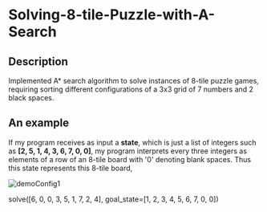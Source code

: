 # Solving-8-tile-Puzzle-with-A-Search
## Description
Implemented A* search algorithm to solve instances of 8-tile puzzle games, requiring sorting different configurations of a 3x3 grid of 7 numbers and 2 black spaces.

## An example

If my program receives as input a <b>state</b>, which is just a list of integers such as <b>[2, 5, 1, 4, 3, 6, 7, 0, 0]</b>, my program interprets every three integers as elements of a row of an 8-tile board with '0' denoting blank spaces. Thus this state represents this 8-tile board,

![demoConfig1](https://user-images.githubusercontent.com/72423203/190934505-3bfac3ea-0578-4897-8071-de3b2b87b94f.png)


 solve([6, 0, 0, 3, 5, 1, 7, 2, 4], goal_state=[1, 2, 3, 4, 5, 6, 7, 0, 0])
